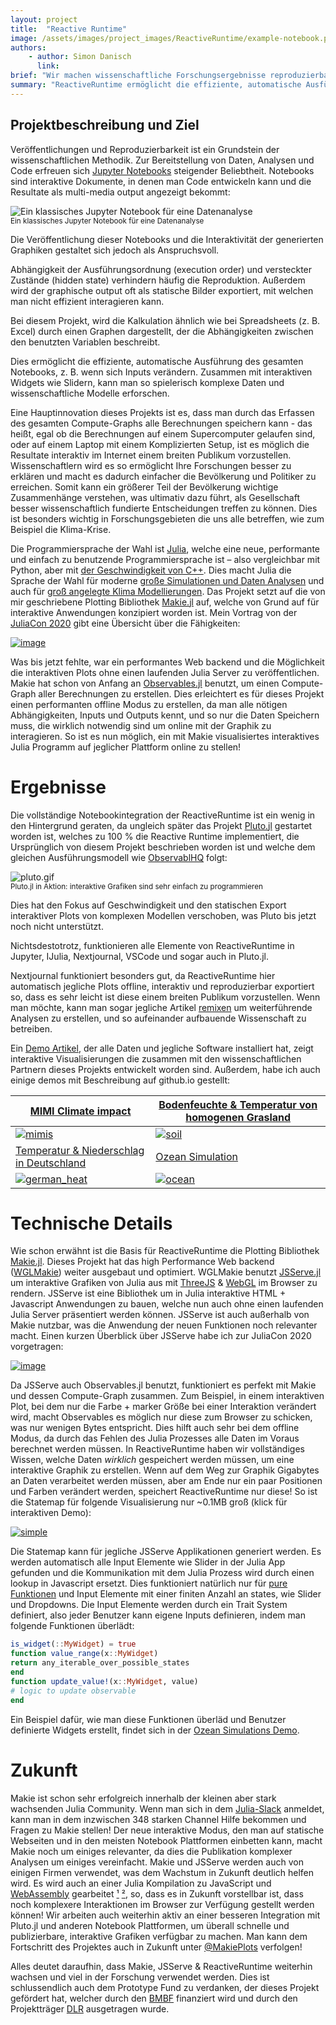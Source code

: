```yaml
---
layout: project
title:  "Reactive Runtime"
image: /assets/images/project_images/ReactiveRuntime/example-notebook.png
authors:
    - author: Simon Danisch
      link:
brief: "Wir machen wissenschaftliche Forschungsergebnisse reproduzierbar und transparent."
summary: "ReactiveRuntime ermöglicht die effiziente, automatische Ausführung von numerischen Notebooks. So wird es Wissenschaftler*innen erleichtert, ihre Modelle interaktiv erlebbar zu veröffentlichen."
---
```


## Projektbeschreibung und Ziel

Veröffentlichungen und Reproduzierbarkeit ist ein Grundstein der wissenschaftlichen Methodik. Zur Bereitstellung von Daten, Analysen und Code erfreuen sich [Jupyter Notebooks](https://jupyter.org/) steigender Beliebtheit.
Notebooks sind interaktive Dokumente, in denen man Code entwickeln kann und die Resultate als multi-media output angezeigt bekommt:

![Ein klassisches Jupyter Notebook für eine Datenanalyse](/assets/images/project_images/ReactiveRuntime/example-notebook.png)  
<small>Ein klassisches Jupyter Notebook für eine Datenanalyse</small>

Die Veröffentlichung dieser Notebooks und die Interaktivität der generierten Graphiken gestaltet sich jedoch als Anspruchsvoll.

Abhängigkeit der Ausführungsordnung (execution order) und versteckter Zustände (hidden state) verhindern häufig die Reproduktion. Außerdem wird der graphische output oft als statische Bilder exportiert, mit welchen man nicht effizient interagieren kann.

Bei diesem Projekt, wird die Kalkulation ähnlich wie bei Spreadsheets (z. B. Excel) durch einen Graphen dargestellt, der die Abhängigkeiten zwischen den benutzten Variablen beschreibt.

Dies ermöglicht die effiziente, automatische Ausführung des gesamten Notebooks, z. B. wenn sich Inputs verändern. Zusammen mit interaktiven Widgets wie Slidern, kann man so spielerisch komplexe Daten und wissenschaftliche Modelle erforschen.

Eine Hauptinnovation dieses Projekts ist es, dass man durch das Erfassen des gesamten Compute-Graphs alle Berechnungen speichern kann - das heißt, egal ob die Berechnungen auf einem Supercomputer gelaufen sind, oder auf einem Laptop mit einem Komplizierten Setup, ist es möglich die Resultate interaktiv im Internet einem breiten Publikum vorzustellen.
Wissenschaftlern wird es so ermöglicht Ihre Forschungen besser zu erklären und macht es dadurch einfacher die Bevölkerung und Politiker zu erreichen. Somit kann ein größerer Teil der Bevölkerung wichtige Zusammenhänge verstehen, was ultimativ dazu führt, als Gesellschaft besser wissenschaftlich fundierte Entscheidungen treffen zu können. Dies ist besonders wichtig in Forschungsgebieten die uns alle betreffen, wie zum Beispiel die Klima-Krise.

Die Programmiersprache der Wahl ist [Julia](https://julialang.org/), welche eine neue, performante und einfach zu benutzende Programmiersprache ist – also vergleichbar mit Python, aber mit [der Geschwindigkeit von C++](https://julialang.org/benchmarks/). Dies macht Julia die Sprache der Wahl für moderne [große Simulationen und Daten Analysen](https://www.hpcwire.com/off-the-wire/julia-joins-petaflop-club/) und auch für [groß angelegte Klima Modellierungen](https://github.com/CliMA).
Das Projekt setzt auf die von mir geschriebene Plotting Bibliothek [Makie.jl](https://github.com/JuliaPlots/Makie.jl/) auf, welche von Grund auf für interaktive Anwendungen konzipiert worden ist.
Mein Vortrag von der [JuliaCon 2020](https://juliacon.org/2020/) gibt eine Übersicht über die Fähigkeiten:

[![image](/assets/images/project_images/ReactiveRuntime/89909417-5486ab80-dbef-11ea-9a31-2f2a0b7596e6.png)
](https://youtu.be/ACqBmDlhTBU)

Was bis jetzt fehlte, war ein performantes Web backend und die Möglichkeit die interaktiven Plots ohne einen laufenden Julia Server zu veröffentlichen.
Makie hat schon von Anfang an [Observables.jl](https://github.com/JuliaGizmos/Observables.jl/) benutzt, um einen Compute-Graph aller Berechnungen zu erstellen. Dies erleichtert es für dieses Projekt einen performanten offline Modus zu erstellen, da man alle nötigen Abhängigkeiten, Inputs und Outputs kennt, und so nur die Daten Speichern muss, die wirklich notwendig sind um online mit der Graphik zu interagieren. So ist es nun möglich, ein mit Makie visualisiertes interaktives Julia Programm auf jeglicher Plattform online zu stellen!

# Ergebnisse

Die vollständige Notebookintegration der ReactiveRuntime ist ein wenig in den Hintergrund geraten, da ungleich später das Projekt [Pluto.jl](https://github.com/fonsp/Pluto.jl) gestartet worden ist, welches zu 100 % die Reactive Runtime implementiert, die Ursprünglich von diesem Projekt beschrieben worden ist und welche dem gleichen Ausführungsmodell wie [ObservablHQ](https://observablehq.com/) folgt:

![pluto.gif](/assets/images/project_images/ReactiveRuntime/80617037-e2c09280-8a41-11ea-9fb3-18bb2921dd9e.gif)  
<small>Pluto.jl in Aktion: interaktive Grafiken sind sehr einfach zu programmieren</small>

Dies hat den Fokus auf Geschwindigkeit und den statischen Export interaktiver Plots von komplexen Modellen verschoben, was Pluto bis jetzt noch nicht unterstützt.

Nichtsdestotrotz, funktionieren alle Elemente von ReactiveRuntime in Jupyter, IJulia, Nextjournal, VSCode und sogar auch in Pluto.jl.

Nextjournal funktioniert besonders gut, da ReactiveRuntime hier automatisch jegliche Plots offline, interaktiv und reproduzierbar exportiert so, dass es sehr leicht ist diese einem breiten Publikum vorzustellen. Wenn man möchte, kann man sogar jegliche Artikel [remixen](https://nextjournal.com/help/how-to-remix) um weiterführende Analysen zu erstellen, und so aufeinander aufbauende Wissenschaft zu betreiben.

Ein [Demo Artikel](https://nextjournal.com/sdanisch/mimi-dice2013-climate-impact), der alle Daten und jegliche Software installiert hat, zeigt interaktive Visualisierungen die zusammen mit den wissenschaftlichen Partnern dieses Projekts entwickelt worden sind. Außerdem, habe ich auch einige demos mit Beschreibung auf github.io gestellt:

| [MIMI Climate impact](https://nextjournal.com/sdanisch/mimi-dice2013-climate-impact) | [Bodenfeuchte & Temperatur von homogenen Grasland](https://simondanisch.github.io/WGLDemos/soil/) |
| --- | --- |
|  [![mimis](/assets/images/project_images/ReactiveRuntime/90456562-90db6f80-e0f9-11ea-85b7-9b80f1a1ecf2.gif)](https://nextjournal.com/sdanisch/mimi-dice2013-climate-impact) | [![soil](/assets/images/project_images/ReactiveRuntime/90456794-2414a500-e0fa-11ea-9bec-70204d8e5b70.gif)](https://simondanisch.github.io/WGLDemos/soil/) |
| [Temperatur & Niederschlag in Deutschland](https://simondanisch.github.io/WGLDemos/german_heat) | [Ozean Simulation](https://simondanisch.github.io/WGLDemos/oceananigans/) |
| [![german_heat](/assets/images/project_images/ReactiveRuntime/90456595-a94b8a00-e0f9-11ea-929c-b6013f2e22a5.gif)](https://simondanisch.github.io/WGLDemos/german_heat) | [![ocean](/assets/images/project_images/ReactiveRuntime/90456718-f29bd980-e0f9-11ea-9375-700e8c123288.gif)](https://simondanisch.github.io/WGLDemos/oceananigans/) |

# Technische Details

Wie schon erwähnt ist die Basis für ReactiveRuntime die Plotting Bibliothek [Makie.jl](https://github.com/JuliaPlots/Makie.jl). Dieses Projekt hat das high Performance Web backend ([WGLMakie](https://github.com/JuliaPlots/WGLMakie.jl)) weiter ausgebaut und optimiert. WGLMakie benutzt [JSServe.jl](https://github.com/SimonDanisch/JSServe.jl) um interaktive Grafiken von Julia aus mit [ThreeJS](https://threejs.org/) & [WebGL](https://de.wikipedia.org/wiki/WebGL) im Browser zu rendern.
JSServe ist eine Bibliothek um in Julia interaktive HTML + Javascript Anwendungen zu bauen, welche nun auch ohne einen laufenden Julia Server präsentiert werden können. JSServe ist auch außerhalb von Makie nutzbar, was die Anwendung der neuen Funktionen noch relevanter macht. Einen kurzen Überblick über JSServe habe ich zur JuliaCon 2020 vorgetragen:

[![image](/assets/images/project_images/ReactiveRuntime/89909956-ebebfe80-dbef-11ea-8120-b4c34ac49396.png)](https://youtu.be/3XBlosGT7rI)

Da JSServe auch Observables.jl benutzt, funktioniert es perfekt mit Makie und dessen Compute-Graph zusammen.
Zum Beispiel, in einem interaktiven Plot, bei dem nur die Farbe + marker Größe bei einer Interaktion verändert wird, macht Observables es möglich nur diese zum Browser zu schicken, was nur wenigen Bytes entspricht.
Dies hilft auch sehr bei dem offline Modus, da durch das Fehlen des Julia Prozesses alle Daten im Voraus berechnet werden müssen. In ReactiveRuntime haben wir vollständiges Wissen, welche Daten _wirklich_ gespeichert werden müssen, um eine interaktive Graphik zu erstellen. Wenn auf dem Weg zur Graphik Gigabytes an Daten verarbeitet werden müssen, aber am Ende nur ein paar Positionen und Farben verändert werden, speichert ReactiveRuntime nur diese!
So ist die Statemap für folgende Visualisierung nur ~0.1MB groß (klick für interaktiven Demo):

[![simple](/assets/images/project_images/ReactiveRuntime/89910707-de834400-dbf0-11ea-9199-c5d4b606158b.gif)](https://simondanisch.github.io/WGLDemos/simple/)

Die Statemap kann für jegliche JSServe Applikationen generiert werden. Es werden automatisch alle Input Elemente wie Slider in der Julia App gefunden und die Kommunikation mit dem Julia Prozess wird durch einen lookup in Javascript ersetzt. Dies funktioniert natürlich nur für [pure Funktionen](https://en.wikipedia.org/wiki/Pure_function) und Input Elemente mit einer finiten Anzahl an states, wie Slider und Dropdowns. Die Input Elemente werden durch ein Trait System definiert, also jeder Benutzer kann eigene Inputs definieren, indem man folgende Funktionen überlädt:

```julia
is_widget(::MyWidget) = true
function value_range(x::MyWidget)
return any_iterable_over_possible_states
end
function update_value!(x::MyWidget, value)
# logic to update observable
end
```

Ein Beispiel dafür, wie man diese Funktionen überläd und Benutzer definierte Widgets erstellt, findet sich in der [Ozean Simulations Demo](https://github.com/SimonDanisch/JSServe.jl/blob/master/examples/oceananigans.jl).

# Zukunft

Makie ist schon sehr erfolgreich innerhalb der kleinen aber stark wachsenden Julia Community. Wenn man sich in dem [Julia-Slack](https://slackinvite.julialang.org/) anmeldet, kann man in dem inzwischen 348 starken Channel Hilfe bekommen und Fragen zu Makie stellen!
Der neue interaktive Modus, den man auf statische Webseiten und in den meisten Notebook Plattformen einbetten kann, macht Makie noch um einiges relevanter, da dies die Publikation komplexer Analysen um einiges vereinfacht.
Makie und JSServe werden auch von einigen Firmen verwendet, was dem Wachstum in Zukunft deutlich helfen wird.
Es wird auch an einer Julia Kompilation zu JavaScript und [WebAssembly](https://de.wikipedia.org/wiki/WebAssembly) gearbeitet [¹](https://github.com/Keno/julia-wasm) [²](https://github.com/MikeInnes/Charlotte.jl), so, dass es in Zukunft vorstellbar ist, dass noch komplexere Interaktionen im Browser zur Verfügung gestellt werden können!
Wir arbeiten auch weiterhin aktiv an einer besseren Integration mit Pluto.jl und anderen Notebook Plattformen, um überall schnelle und publizierbare, interaktive Grafiken verfügbar zu machen.
Man kann dem Fortschritt des Projektes auch in Zukunft unter [@MakiePlots](https://twitter.com/MakiePlots) verfolgen!

Alles deutet daraufhin, dass Makie, JSServe & ReactiveRuntime weiterhin wachsen und viel in der Forschung verwendet werden.
Dies ist schlussendlich auch dem Prototype Fund zu verdanken, der dieses Projekt gefördert hat, welcher durch den [BMBF](https://www.bmbf.de/) finanziert wird und durch den Projektträger [DLR](https://www.dlr.de/DE/Home/home_node.html) ausgetragen wurde.
